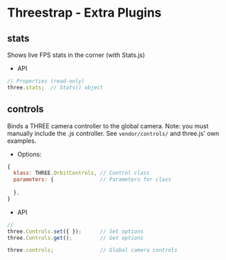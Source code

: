 Threestrap - Extra Plugins
===

stats
---
Shows live FPS stats in the corner (with Stats.js)

* API

```javascript
// Properties (read-only)
three.stats;  // Stats() object
```

controls
---
Binds a THREE camera controller to the global camera. Note: you must manually include the .js controller. See `vendor/controls/` and three.js' own examples.

* Options:

```javascript
{
  klass: THREE.OrbitControls, // Control class
  parameters: {               // Parameters for class
    
  },
}
```

* API

```javascript
//
three.Controls.set({ });      // Set options
three.Controls.get();         // Get options

three.controls;               // Global camera controls
```

